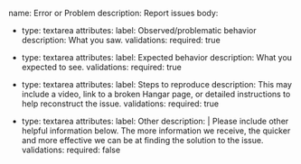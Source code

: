 name: Error or Problem
description: Report issues
body:
  - type: textarea
    attributes:
      label: Observed/problematic behavior
      description: What you saw.
    validations:
      required: true

  - type: textarea
    attributes:
      label: Expected behavior
      description: What you expected to see.
    validations:
      required: true

  - type: textarea
    attributes:
      label: Steps to reproduce
      description: This may include a video, link to a broken Hangar page, or detailed instructions to help reconstruct the issue.
    validations:
      required: true

  - type: textarea
    attributes:
      label: Other
      description: |
        Please include other helpful information below.
        The more information we receive, the quicker and more effective we can be at finding the solution to the issue.
    validations:
      required: false
